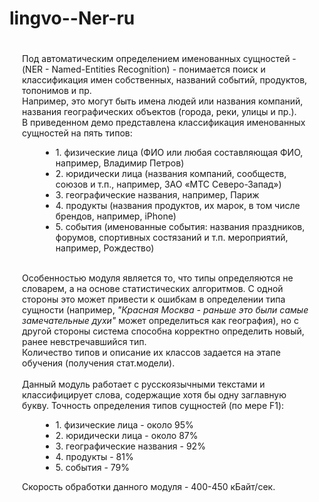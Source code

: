 # lingvo--Ner-ru

<!-- <a target="_blank" href="http://ner-ru.apphb.com/index.html">[ live demo ]</a> -->

<div style="padding: 20px">
                        <div>
                            <div>
                                <span>Под автоматическим определением именованных сущностей - (NER - Named-Entities Recognition) -
								понимается поиск и классификация имен собственных, названий событий, продуктов, топонимов и пр.
								<br />
								Например, это могут быть имена людей или названия компаний, названия географических объектов (города, реки, улицы и пр.). 
								</span>
                                <br />
                                <span>В приведенном демо представлена классификация именованных сущностей на пять типов:</span>
                                <br />
                                <ul style="margin-left: 30px">
                                    <li>1. физические лица (ФИО или любая составляющая ФИО, например, <span class="B_NAME" title="Физ. лица">Владимир</span> <span class="I_NAME" title="Физ. лица">Петров</span>)</li>
                                    <li>2. юридически лица (названия компаний, сообществ, союзов и т.п., например, ЗАО «<span class="B_ORG" title="Юр. лица">МТС Северо-Запад</span>»)</li>
                                    <li>3. географические названия, например, <span class="B_GEO" title="Географические объекты">Париж</span></li>
                                    <li>4. продукты (названия продуктов, их марок, в том числе брендов, например, <span class="B_PROD" title="Торговые марки/Продукты">iPhone</span>)</li>
                                    <li>5. события (именованные события: названия праздников, форумов, спортивных состязаний и т.п. мероприятий, например, <span class="B_ENTR" title="События">Рождество</span>)</li>
                                </ul>
                                <br />
                                <span>Особенностью модуля является то, что типы определяются не словарем, а на основе статистических алгоритмов.
								С одной стороны это может привести к ошибкам в определении типа сущности (например, <i>"Красная Москва - раньше это были самые замечательные духи"</i> может  определиться как география), 
								но с другой стороны система способна корректно определить новый, ранее невстречавшийся тип.</span>
                                <br />
                                <span>Количество типов и описание их классов задается на этапе обучения (получения стат.модели).</span>
                                <br />
                                <br />
                                <span>Данный модуль работает с русскоязычными  текстами и классифицирует слова, содержащие хотя бы одну заглавную букву.</span>
								<span>Точность определения типов сущностей (по мере F1):
								<ul style="margin-left: 30px">
                                    <li>1. физические лица - около 95% </li>
                                    <li>2. юридически лица - около 87% </li>
                                    <li>3. географические названия - 92% </li>
                                    <li>4. продукты - 81% </li>
                                    <li>5. события - 79% </li>
                                </ul>								</span>
								<span>Скорость обработки данного модуля - 400-450 кБайт/сек.</span>
                            </div>
                        </div>
</div>                        
